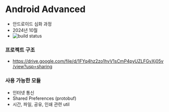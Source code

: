 # Android Advanced
- 안드로이드 심화 과정
- 2024년 10월
- ![build status](https://github.com/Simseok-Highschool-Coding-Class/2024-10-Android-Advanced/actions/workflows/android.yml/badge.svg)

### 프로젝트 구조
- https://drive.google.com/file/d/1FYq4hz2zo1hvV1sCmP4pyUZLFGvXj05v/view?usp=sharing

### 사용 가능한 모듈
- 인터넷 통신
- Shared Preferences (protobuf)
- 시간, 파일, 공유, 인쇄 관련 util

